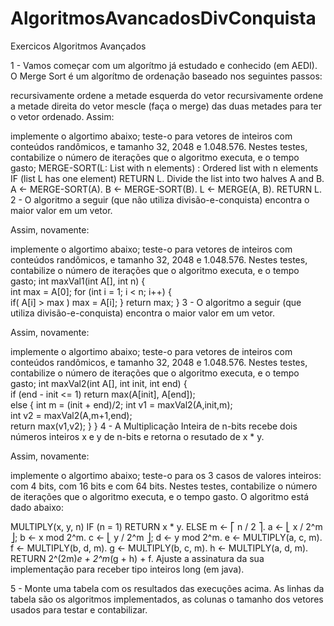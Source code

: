 # AlgoritmosAvancadosDivConquista
Exercicos Algoritmos Avançados

1 - Vamos começar com um algorítmo já estudado e conhecido (em AEDI). O Merge Sort é um algorítmo de ordenação baseado nos seguintes passos:

recursivamente ordene a metade esquerda do vetor
recursivamente ordene a metade direita do vetor
mescle (faça o merge) das duas metades para ter o vetor ordenado.
Assim:

implemente o algortimo abaixo;
teste-o para vetores de inteiros com conteúdos randômicos, e tamanho 32, 2048 e 1.048.576. Nestes testes, contabilize o número de iterações que o algoritmo executa, e o tempo gasto;
MERGE-SORT(L: List with n elements) : Ordered list with n elements
    IF (list L has one element)
        RETURN L.
    Divide the list into two halves A and B.
    A ← MERGE-SORT(A).
    B ← MERGE-SORT(B).
    L ← MERGE(A, B).
    RETURN L. 
2 - O algoritmo a seguir (que não utiliza divisão-e-conquista) encontra o maior valor em um vetor.

Assim, novamente:

implemente o algortimo abaixo;
teste-o para vetores de inteiros com conteúdos randômicos, e tamanho 32, 2048 e 1.048.576. Nestes testes, contabilize o número de iterações que o algoritmo executa, e o tempo gasto;
int maxVal1(int A[], int n) {  
    int max = A[0];
    for (int i = 1; i < n; i++) {  
        if( A[i] > max ) 
           max = A[i];
    }
    return max;
}
3 - O algoritmo a seguir (que utiliza divisão-e-conquista) encontra o maior valor em um vetor.

Assim, novamente:

implemente o algortimo abaixo;
teste-o para vetores de inteiros com conteúdos randômicos, e tamanho 32, 2048 e 1.048.576. Nestes testes, contabilize o número de iterações que o algoritmo executa, e o tempo gasto;
int maxVal2(int A[], int init, int end) {  
    if (end - init <= 1)
        return max(A[init], A[end]);  
    else {
          int m = (init + end)/2;
          int v1 = maxVal2(A,init,m);   
          int v2 = maxVal2(A,m+1,end);  
          return max(v1,v2);
         }
}
4 - A Multiplicação Inteira de n-bits recebe dois números inteiros x e y de n-bits e retorna o resutado de x * y.

Assim, novamente:

implemente o algortimo abaixo;
teste-o para os 3 casos de valores inteiros: com 4 bits, com 16 bits e com 64 bits. Nestes testes, contabilize o número de iterações que o algoritmo executa, e o tempo gasto.
O algoritmo está dado abaixo:

MULTIPLY(x, y, n) 
   IF (n = 1)
      RETURN x * y.
   ELSE
      m ← ⎡ n / 2 ⎤.
      a ← ⎣ x / 2^m ⎦; b ← x mod 2^m.
      c ← ⎣ y / 2^m ⎦; d ← y mod 2^m.
      e ← MULTIPLY(a, c, m).
      f ← MULTIPLY(b, d, m).
      g ← MULTIPLY(b, c, m).
      h ← MULTIPLY(a, d, m).
      RETURN 2^(2m)*e + 2^m*(g + h) + f.
Ajuste a assinatura da sua implementação para receber tipo inteiros long (em java).

 5 - Monte uma tabela com os resultados das execuções acima. As linhas da tabela são os algoritmos implementados, as colunas o tamanho dos vetores usados para testar e contabilizar.
